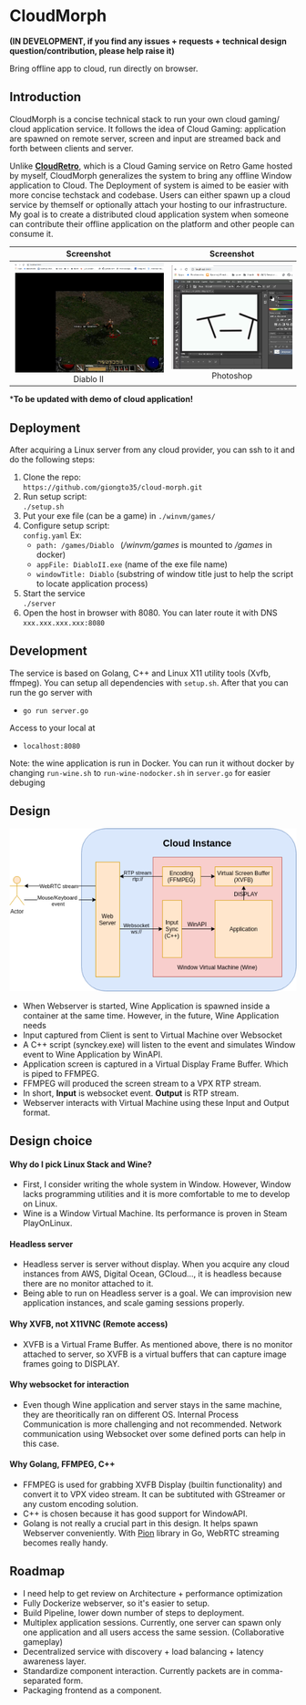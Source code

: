 # CloudMorph
**(IN DEVELOPMENT, if you find any issues + requests + technical design question/contribution, please help raise it)**

Bring offline app to cloud, run directly on browser. 

## Introduction
CloudMorph is a concise technical stack to run your own cloud gaming/ cloud application service. It follows the idea of Cloud Gaming: application are spawned on remote server, screen and input are streamed back and forth between clients and server.

Unlike **[CloudRetro](https://github.com/giongto35/cloud-game)**, which is a Cloud Gaming service on Retro Game hosted by myself, CloudMorph generalizes the system to bring any offline Window application to Cloud. The Deployment of system is aimed to be easier with more concise techstack and codebase. 
Users can either spawn up a cloud service by themself or optionally attach your hosting to our infrastructure. My goal is to create a distributed cloud application system when someone can contribute their offline application on the platform and other people can consume it.

|                       Screenshot                       |                        Screenshot                         |
| :----------------------------------------------------: | :-------------------------------------------------------: |
| ![screenshot](docs/img/screenshotDiablo.png) Diablo II | ![screenshot](docs/img/screenshotPhotoshop.png) Photoshop |
***To be updated with demo of cloud application!**

## Deployment
After acquiring a Linux server from any cloud provider, you can ssh to it and do the following steps:
1) Clone the repo:  
`https://github.com/giongto35/cloud-morph.git` 
2) Run setup script:  
`./setup.sh`
3) Put your exe file (can be a game) in `./winvm/games/`
4) Configure setup script:  
`config.yaml`
Ex:  
    - `path: /games/Diablo ` (_/winvm/games_ is mounted to _/games_ in docker)
    - `appFile: DiabloII.exe` (name of the exe file name)
    - `windowTitle: Diablo` (substring of window title just to help the script to locate application process)
1) Start the service  
`./server`
6) Open the host in browser with 8080. You can later route it with DNS  
`xxx.xxx.xxx.xxx:8080`

## Development
The service is based on Golang, C++ and Linux X11 utility tools (Xvfb, ffmpeg).
You can setup all dependencies with `setup.sh`. After that you can run the go server with

- `go run server.go`

Access to your local at

- `localhost:8080`

Note: the wine application is run in Docker. You can run it without docker by changing `run-wine.sh` to `run-wine-nodocker.sh` in `server.go` for easier debuging

## Design 
![screenshot](docs/img/CloudUniverse.png)
- When Webserver is started, Wine Application is spawned inside a container at the same time. However, in the future, Wine Application needs 
- Input captured from Client is sent to Virtual Machine over Websocket
- A C++ script (synckey.exe) will listen to the event and simulates Window event to Wine Application by WinAPI.
- Application screen is captured in a Virtual Display Frame Buffer. Which is piped to FFMPEG.
- FFMPEG will produced the screen stream to a VPX RTP stream.
- In short, **Input** is websocket event. **Output** is RTP stream.
- Webserver interacts with Virtual Machine using these Input and Output format.


## Design choice
#### Why do I pick Linux Stack and Wine?
- First, I consider writing the whole system in Window. However, Window lacks programming utilities and it is more comfortable to me to develop on Linux.
- Wine is a Window Virtual Machine. Its performance is proven in Steam PlayOnLinux.

#### Headless server
- Headless server is server without display. When you acquire any cloud instances from AWS, Digital Ocean, GCloud..., it is headless because there are no monitor attached to it.
- Being able to run on Headless server is a goal. We can improvision new application instances, and scale gaming sessions properly.

#### Why XVFB, not X11VNC (Remote access)
- XVFB is a Virtual Frame Buffer. As mentioned above, there is no monitor attached to server, so XVFB is a virtual buffers that can capture image frames going to DISPLAY.

#### Why websocket for interaction
- Even though Wine application and server stays in the same machine, they are theoritically ran on different OS. Internal Process Communication is more challenging and not recommended. Network communication using Websocket over some defined ports can help in this case.

#### Why Golang, FFMPEG, C++
- FFMPEG is used for grabbing XVFB Display (builtin functionality) and convert it to VPX video stream. It can be subtituted with GStreamer or any custom encoding solution.
- C++ is chosen because it has good support for WindowAPI.
- Golang is not really a crucial part in this design. It helps spawn Webserver conveniently. With [Pion](https://github.com/pion/webrtc/) library in Go, WebRTC streaming becomes really handy.

## Roadmap
- I need help to get review on Architecture + performance optimization
- Fully Dockerize webserver, so it's easier to setup.
- Build Pipeline, lower down number of steps to deployment.
- Multiplex application sessions. Currently, one server can spawn only one application and all users access the same session. (Collaborative gameplay)
- Decentralized service with discovery + load balancing + latency awareness layer.
- Standardize component interaction. Currently packets are in comma-separated form.
- Packaging frontend as a component.